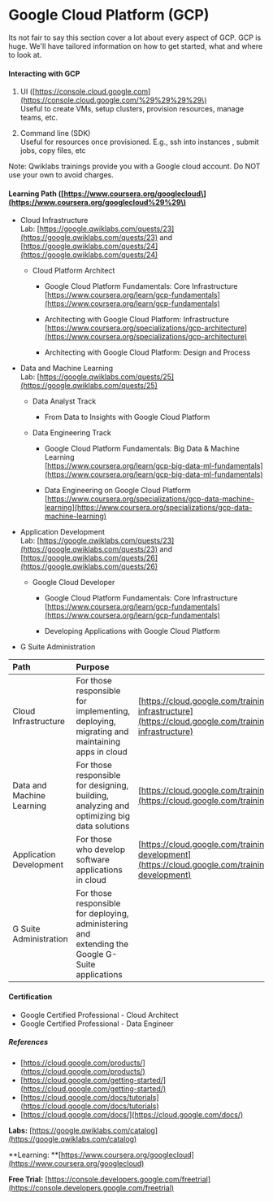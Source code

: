 # Google Cloud Platform \(GCP\)

Its not fair to say this section cover a lot about every aspect of GCP. GCP is huge. We'll have tailored information on how to get started, what and where to look at.

#### Interacting with GCP

1. UI \([https://console.cloud.google.com](https://console.cloud.google.com/%29%29%29%29\)  
   Useful to create VMs, setup clusters, provision resources, manage teams, etc.

2. Command line \(SDK\)  
   Useful for resources once provisioned. E.g., ssh into instances , submit jobs, copy files, etc

Note: Qwiklabs trainings provide you with a Google cloud account. Do NOT use your own to avoid charges.

#### Learning Path \([https://www.coursera.org/googlecloud\](https://www.coursera.org/googlecloud%29%29\)

* Cloud Infrastructure  
  Lab: [https://google.qwiklabs.com/quests/23](https://google.qwiklabs.com/quests/23) and [https://google.qwiklabs.com/quests/24](https://google.qwiklabs.com/quests/24)

  * Cloud Platform Architect

    * Google Cloud Platform Fundamentals: Core Infrastructure  
      [https://www.coursera.org/learn/gcp-fundamentals](https://www.coursera.org/learn/gcp-fundamentals)

    * Architecting with Google Cloud Platform: Infrastructure  
      [https://www.coursera.org/specializations/gcp-architecture](https://www.coursera.org/specializations/gcp-architecture)

    * Architecting with Google Cloud Platform: Design and Process

* Data and Machine Learning  
  Lab: [https://google.qwiklabs.com/quests/25](https://google.qwiklabs.com/quests/25)

  * Data Analyst Track
    * From Data to Insights with Google Cloud Platform
  * Data Engineering Track

    * Google Cloud Platform Fundamentals: Big Data & Machine Learning  
      [https://www.coursera.org/learn/gcp-big-data-ml-fundamentals](https://www.coursera.org/learn/gcp-big-data-ml-fundamentals)

    * Data Engineering on Google Cloud Platform  
      [https://www.coursera.org/specializations/gcp-data-machine-learning](https://www.coursera.org/specializations/gcp-data-machine-learning)

* Application Development  
  Lab: [https://google.qwiklabs.com/quests/23](https://google.qwiklabs.com/quests/23) and [https://google.qwiklabs.com/quests/26](https://google.qwiklabs.com/quests/26)

  * Google Cloud Developer

    * Google Cloud Platform Fundamentals: Core Infrastructure  
      [https://www.coursera.org/learn/gcp-fundamentals](https://www.coursera.org/learn/gcp-fundamentals)

    * Developing Applications with Google Cloud Platform

* G Suite Administration

| Path | Purpose |  |
| :--- | :--- | :--- |
| Cloud Infrastructure | For those responsible for implementing, deploying, migrating and maintaining apps in cloud | [https://cloud.google.com/training/cloud-infrastructure](https://cloud.google.com/training/cloud-infrastructure) |
| Data and Machine Learning | For those responsible for designing, building, analyzing and optimizing big data solutions | [https://cloud.google.com/training/data-ml](https://cloud.google.com/training/data-ml) |
| Application Development | For those who develop software applications in cloud | [https://cloud.google.com/training/application-development](https://cloud.google.com/training/application-development) |
| G Suite Administration | For those responsible for deploying, administering and extending the Google G-Suite applications |  |

#### Certification

* Google Certified Professional - Cloud Architect
* Google Certified Professional - Data Engineer

##### References

* [https://cloud.google.com/products/](https://cloud.google.com/products/)
* [https://cloud.google.com/getting-started/](https://cloud.google.com/getting-started/)
* [https://cloud.google.com/docs/tutorials](https://cloud.google.com/docs/tutorials)
* [https://cloud.google.com/docs/](https://cloud.google.com/docs/)

**Labs:** [https://google.qwiklabs.com/catalog](https://google.qwiklabs.com/catalog)

**Learning: **[https://www.coursera.org/googlecloud](https://www.coursera.org/googlecloud)

**Free Trial:** [https://console.developers.google.com/freetrial](https://console.developers.google.com/freetrial)


